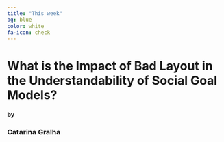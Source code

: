 ```yaml
---
title: "This week"
bg: blue
color: white
fa-icon: check
---
```


# What is the Impact of Bad Layout in the Understandability of Social Goal Models?
  
#### by
  
### Catarina Gralha